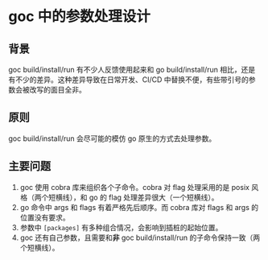 # goc 中的参数处理设计

## 背景

goc build/install/run 有不少人反馈使用起来和 go build/install/run 相比，还是有不少的差异。这种差异导致在日常开发、CI/CD 中替换不便，有些带引号的参数会被改写的面目全非。

## 原则

goc build/install/run 会尽可能的模仿 go 原生的方式去处理参数。

## 主要问题

1. goc 使用 cobra 库来组织各个子命令。cobra 对 flag 处理采用的是 posix 风格（两个短横线），和 go 的 flag 处理差异很大（一个短横线）。
2. go 命令中 args 和 flags 有着严格先后顺序。而 cobra 库对 flags 和 args 的位置没有要求。
3. 参数中 `[packages]` 有多种组合情况，会影响到插桩的起始位置。
4. goc 还有自己参数，且需要和**非** goc build/install/run 的子命令保持一致（两个短横线）。
